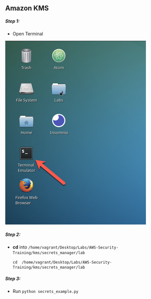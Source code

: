## Amazon KMS

>


##### Step 1:

* Open Terminal

![](img/terminal.png)

##### Step 2:

*  **cd** into  `/home/vagrant/Desktop/Labs/AWS-Security-Training/kms/secrets_manager/lab`

    ```commandline
    cd  /home/vagrant/Desktop/Labs/AWS-Security-Training/kms/secrets_manager/lab
    ```

##### Step 3:

* Run `python secrets_example.py`

